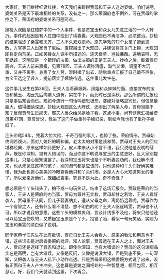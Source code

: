 
大家好，我们继续细读红楼，今天我们来聊聊贾母和王夫人这对婆媳。咱们说啊，婆媳关系是天下最难相处的关系，没有之一。那么荣国府也不例外，可在贾母的掌控之下，荣国府的婆媳关系可圈可点。

操检大观园是红楼梦中的一个大事件，也是贾宝玉和众女儿失意生活的一个大转折。事件的起因是有人在园中捡到了绣春囊，大观园已不再洁净，必须整治。抄检的结果驱逐了秦雯和思齐，二人不久双双殒命。原先学戏的12个女孩子遭到遣散，方官等三人出家当了尼姑。宝钗搬出了大观园，并建议将其关门上锁，大观园即将走向荒芜。正如芙蓉女儿诔中所描述的，连天衰草，岂独蒹葭。遍地哀鸣，无非蟋蟀。这明显是一个错误的决策，做出决策的正是王夫人。抄检之后，趁着贾母高兴，王夫人前来禀报，见第78回，王夫人谎称清瘟，淘气又懒，调歪不大沉重，又并不离手，身患了女儿劳，暂时撵了出去，随后重点汇报了自己敲不声张，为宝玉选定了袭人，提前落实了姨娘待遇。这件事儿发生在。

这件事儿发生在第36回，王夫人当着薛姨妈、凤姐和众姊妹的面，直接宣布的宝钗和黛玉、湘云先后向袭人道贺，实在中下，而此时已是深秋，那么所谓的汇报也只是事后知会而已。现如今流行一句话叫细思极恐，婆媳对话略显冗长，但信息量超大，值得细读深思。抄检大观园这么大阵仗，还闹出了两条人命，贾母岂能不知？反观贾母生日那天，邢夫人当众给凤姐脸子看，这点小事，尚有恹恹汇报给贾母第47回，贾母曾说，我进了这门子做重孙子媳妇亲，到如今我也有了重孙子媳妇了。

连头带尾54年，凭着大惊大险、千奇百怪的事儿，也惊了些。荣府情形，贾母始终洞若观火。面对儿媳妇的瞒和骗，老太太的对策是装和赞。贾母对王夫人的回应堪称经典，原来这样如此更好了。皮人本来从小不言不语，我只说他是没嘴的葫芦，既是你深知，岂有大错误的，而且你这不明说与宝玉的主意更好，且大家别提这事儿，只是心里知道罢了。我深知宝玉将来也是个不听妻妾劝的，我也解不过来，也从未见过这样的孩子，别的淘气都是应该的，只他这种和丫头们好确实难懂，我为此也担心美美的冷眼查看他只和丫头们闹，必是人大心大知道男女的事了，所以爱亲近他们，既细细查事，究竟不是为此，奇不奇怪？

想必原是个丫头错头了，拍不成一句玩笑话，结束了这场汇报会。贾政是荣府的当家人，王夫人是荣府的内当家，贾母为尊并无实权，贾母却甘之若饴，王夫人看好袭人，贾母虽不认同，但儿子娶妻纳妾，遵从父母之命，离奶奶远着呢，贾母作为一个睿智之人，还有什么看不清楚、想不明白的呢？王夫人驱逐晴雯，贾母也不认可，所以才说我的意思。这些丫头的模样爽利，言谈针线多不及他，将来只他他还可以给宝玉使唤的，又质疑宝玉原是个丫头，投错了胎，看似一句玩笑话，实则为宝玉和秦雯的清白做了说明。

同学家蔡弋江先生在此有批语，贾母自比王夫人会看人，原来的看法和用意也不错，这些话实是对后者委婉的批评。知人论事，贾母远在王夫人之上，面对王夫人，贾母还是选择了容忍和退让。即使你深知，岂有大错误的？贾母的这句话细品实在是高明，岂有大错误，又像是反问，又像是说没大错，但是到底不妥，一句深知，又把袭人与王夫人私下小动作点透。只是贾母采用这样委婉方式说了出来，没有正面和王夫人产生冲突。这也算是婆媳之间相处的一种智慧吧，相互包容，相互忍让。好，我们今天就读到这里，下次再会。


